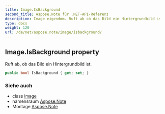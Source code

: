 ```yaml
---
title: Image.IsBackground
second_title: Aspose.Note für .NET-API-Referenz
description: Image eigendom. Ruft ab ob das Bild ein Hintergrundbild ist.
type: docs
weight: 120
url: /de/net/aspose.note/image/isbackground/
---
```

## Image.IsBackground property

Ruft ab, ob das Bild ein Hintergrundbild ist.

```csharp
public bool IsBackground { get; set; }
```

### Siehe auch

* class [Image](../)
* namensraum [Aspose.Note](../../image/)
* Montage [Aspose.Note](../../../)


